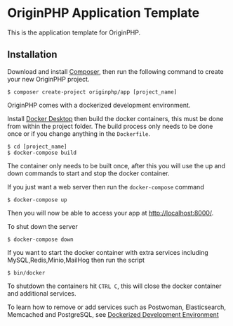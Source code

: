 # OriginPHP Application Template

This is the application template for OriginPHP.

## Installation

Download and install [Composer](https://getcomposer.org/doc/00-intro.md), then run the following command to create your
new OriginPHP project.

```linux
$ composer create-project originphp/app [project_name]
```

OriginPHP comes with a dockerized development environment.

Install [Docker Desktop](https://www.docker.com/products/docker-desktop) then build the docker containers, this must be done from within the project folder. The build process only needs to be done once or if you change anything in the `Dockerfile`.

```linux
$ cd [project_name]
$ docker-compose build
```

The container only needs to be built once, after this you will use the up and down commands to start and stop the docker container.

If you just want a web server then run the `docker-compose` command

```linux
$ docker-compose up
```

Then you will now be able to access your app at [http://localhost:8000/](http://localhost:8000/).

To shut down the server

```linux
$ docker-compose down
```

If you want to start the docker container with extra services including MySQL,Redis,Minio,MailHog then run the script

```linux
$ bin/docker
```

To shutdown the containers hit `CTRL C`, this will close the docker container and additional services.

To learn how to remove or add services such as Postwoman, Elasticsearch, Memcached and PostgreSQL, see [Dockerized Development Environment](https://www.originphp.com/docs/development/dockerized-development-environment/)